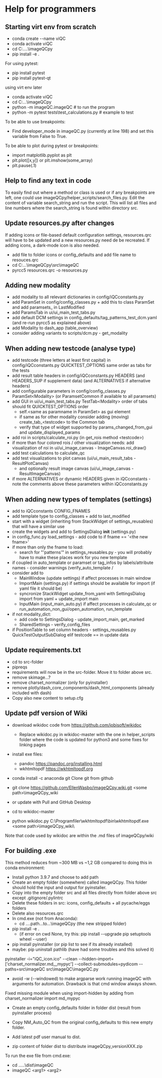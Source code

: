 # Help for programmers

## Starting virt env from scratch
- conda create --name viQC
- conda activate viQC
- cd C:\....\imageQCpy
- pip install -e .

For using pytest:
- pip install pytest
- pip install pytest-qt

using virt env later
- conda activate viQC
- cd C:\...\imageQCpy
- python -m imageQC.imageQC # to run the program
- python -m pytest tests\test_calculations.py # example to test

To be able to use breakpoints:
- Find developer_mode in imageQC.py (currently at line 198) and set this variable from False to True.

To be able to plot during pytest or breakpoints:
- import matplotlib.pyplot as plt
- plt.plot([x,y]) or plt.imshow(some_array)
- plt.pause(.1)

## Help to find any text in code
To easily find out where a method or class is used or if any breakpoints are left, one could use imageQCpy/helper_scripts/search_files.py.
Edit the content of variable search_string and run the script. This will list all files and line numbers where the search_string is found within directory src.

## Update resources.py after changes
If adding icons or file-based default configuration settings, resources.qrc will have to be updated and a new resources.py need de be recreated.
If adding icons, a dark-mode icon is also needed.

- add file to folder icons or config_defaults and add file name to resouces.qrc
- cd C:\...\imageQCpy\src\imageQC
- pyrcc5 resources.qrc -o resources.py

## Adding new modality
- add modality to all relevant dictionaries in config/iQCconstants.py
- add ParamSet<mod> in config/config_classes.py + add this to class ParamSet and add paramsets_<mod> in LastModified
- add ParamsTab<mod> in ui/ui_main_test_tabs.py
- add default DCM settings in config_defaults/tag_patterns_test_dcm.yaml (and re-run pyrcc5 as explained above)
- add Modality to dash_app (table_overview)
- consider adding variants to scripts/dcm.py - get_modality

## When adding new testcode (analyse type)
- add testcode (three letters at least first capital) in config/iQCconstants.py QUICKTEST_OPTIONS same order as tabs for the tests
- add result table headers in config/iQCconstants.py HEADERS (and HEADERS_SUP if supplement data) (and ALTERNATIVES if alternative headers)
- add configurable parameters in config/config_classes.py ParamSet&lt;Modality&gt; (or ParamsetCommon if available to all paramsets)
- add GUI in ui/ui_main_test_tabs.py TestTab&lt;Modality&gt; order of tabs should fit QUICKTEST_OPTIONS order
	- self.&lt;same as paramname in ParamSet&gt; as gui element
	- if same as for other modality consider adding (moving) create_tab_&lt;testcode&gt; to the Common tab
	- verify that type of widget supported by params_changed_from_gui and update_displayed_params
- add roi in scripts/calculate_roi.py (in get_rois method &lt;testcode&gt;)
- if more than four colored rois / other visualization needs: add visualization of roi in ui/ui_image_canvas - ImageCanvas.roi_draw()
- add test calculations to calculate_qc
- add test visualizations to plot canvas (ui/ui_main_result_tabs - ResultPlotCanvas)
	- and optionally result image canvas (ui/ui_image_canvas - ResultImageCanvas)
- if more ALTERNATIVES or dynamic HEADERS given in iQCconstants - note the comments above these parameters within iQCconstants.py
 
## When adding new types of templates (settings)
- add to iQCconstants CONFIG_FNAMES
- add template type to config_classes + add to last_modified
- start with a widget (inheriting from StackWidget of settings_reusables) that will have a similar use
- create the widgets and add to SettingsDialog __init__ (settings.py)
- in config_func.py load_settings - add code to if fname == '&lt;the new fname&gt;'
- if more than only the fname to load:
	- search for "'patterns'" in  settings_reusables.py - you will probably have to make these places work for you new template
- if coupled in auto_template or paramset or tag_infos by labels/attribute names - consider warnings (verify_auto_template / 
- consider add to 
	- MainWindow (update settings) if affect processes in main window
	- ImportMain (settings.py) if settings should be available for import (if yaml file it should be)
	- syncronize StackWidget update_from_yaml with SettingsDialog import from yaml + update_import main
	- InputMain (input_main_auto.py) if affect processes in calculate_qc or run_automation_non_gui/open_automation, run_template
- if not modality_dict:
	- add code to SettingsDialog - update_import_main, get_marked
	- SharedSettings - verify_config_files
- if PositionTable to set column headers - settings_reusables.py QuickTestOutputSubDialog elif testcode == in update data

## Update requirements.txt
- cd to src-folder
- pipreqs 
- requirements will now be in the src-folder. Move it to folder above src.
- remove skimage...?
- remove charset_normalizer (only for pyinstaller)
- remove plotly/dash_core_components/dash_html_components (already included with dash)
- Copy also new content to setup.cfg

## Update pdf version of Wiki
- download wikidoc code from https://github.com/jobisoft/wikidoc
	- Replace wikidoc.py in wikidoc-master with the one in helper_scripts folder where the code is updated for python3 and some fixes for linking pages
- install exe files: 
	- pandoc https://pandoc.org/installing.html 
	- wkhtmltopdf https://wkhtmltopdf.org

- conda install -c anaconda git
Clone git from github
- git clone https://github.com/EllenWasbo/imageQCpy.wiki.git &lt;some path&gt;\imageQCpy_wiki
- or update with Pull and GitHub Desktop

- cd to wikidoc-master
- python wikidoc.py C:\Programfiler\wkhtmltopdf\bin\wkhtmltopdf.exe &lt;some path&gt;\\imageQCpy_wiki\

Note that code used by wikidoc are within the .md files of imageQCpy/wiki

## For building .exe
This method reduces from ~300 MB vs ~1,2 GB compared to doing this in conda environment:
- Install python 3.9.7 and choose to add path
- Create an empty folder (somewhere) called imageQCpy. This folder should hold the input and output for pyinstaller.
- Copy into the empty folder src and all files directly from folder above src except .gitignore/.pylintrc
- Delete these folders in src: icons, config_defaults + all pycache/eggs folders
- Delete also resources.qrc
- In cmd.exe (not from Anaconda):
	- cd ....path...to...\imageQCpy (the new stripped folder)
- pip install -e . 
	- (if error on cwd None, try this: pip install --upgrade pip setuptools wheel --user)
- pip install pyinstaller (or pip list to see if its already installed)
- maybe: pip uninstall pathlib (have had some troubles and this solved it)

pyinstaller -i="iQC_icon.ico" --clean --hidden-import=['charset_normalizer.md__mypyc'] --collect-submodules=pydicom --paths=src\imageQC src\imageQC\imageQC.py

- avoid -w (--windowed) to make argparse work running imageQC with arguments for automation. Drawback is that cmd window always shown.

Fixed missing module when using import-hidden by adding from charset_normalizer import md_mypyc

- Create an empty config_defaults folder in folder dist (result from pyinstaller process)
- Copy NM_Auto_QC from the original config_defaults to this new empty folder.
- Add latest pdf user manual to dist.

- zip content of folder dist to distribute imageQCpy_versionXXX.zip

To run the exe file from cmd.exe:
- cd .....\dist\imageQC
- imageQC &lt;arg1&gt; &lt;arg2&gt;
